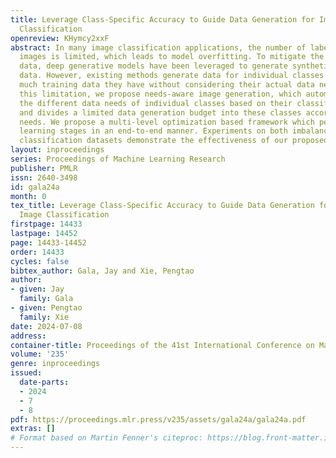 ```yaml
---
title: Leverage Class-Specific Accuracy to Guide Data Generation for Improving Image
  Classification
openreview: KHymcy2xxF
abstract: In many image classification applications, the number of labeled training
  images is limited, which leads to model overfitting. To mitigate the lack of training
  data, deep generative models have been leveraged to generate synthetic training
  data. However, existing methods generate data for individual classes based on how
  much training data they have without considering their actual data needs. To address
  this limitation, we propose needs-aware image generation, which automatically identifies
  the different data needs of individual classes based on their classification performance
  and divides a limited data generation budget into these classes according to their
  needs. We propose a multi-level optimization based framework which performs four
  learning stages in an end-to-end manner. Experiments on both imbalanced and balanced
  classification datasets demonstrate the effectiveness of our proposed method.
layout: inproceedings
series: Proceedings of Machine Learning Research
publisher: PMLR
issn: 2640-3498
id: gala24a
month: 0
tex_title: Leverage Class-Specific Accuracy to Guide Data Generation for Improving
  Image Classification
firstpage: 14433
lastpage: 14452
page: 14433-14452
order: 14433
cycles: false
bibtex_author: Gala, Jay and Xie, Pengtao
author:
- given: Jay
  family: Gala
- given: Pengtao
  family: Xie
date: 2024-07-08
address:
container-title: Proceedings of the 41st International Conference on Machine Learning
volume: '235'
genre: inproceedings
issued:
  date-parts:
  - 2024
  - 7
  - 8
pdf: https://proceedings.mlr.press/v235/assets/gala24a/gala24a.pdf
extras: []
# Format based on Martin Fenner's citeproc: https://blog.front-matter.io/posts/citeproc-yaml-for-bibliographies/
---
```

